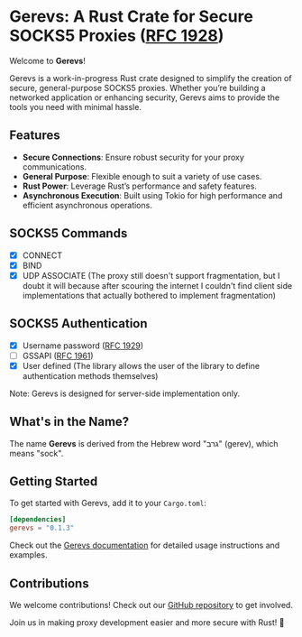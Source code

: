 # Gerevs: A Rust Crate for Secure SOCKS5 Proxies ([RFC 1928](https://datatracker.ietf.org/doc/html/rfc1928))

Welcome to **Gerevs**!

Gerevs is a work-in-progress Rust crate designed to simplify the creation of secure, general-purpose SOCKS5 proxies. Whether you’re building a networked application or enhancing security, Gerevs aims to provide the tools you need with minimal hassle.

## Features

- **Secure Connections**: Ensure robust security for your proxy communications.
- **General Purpose**: Flexible enough to suit a variety of use cases.
- **Rust Power**: Leverage Rust’s performance and safety features.
- **Asynchronous Execution**: Built using Tokio for high performance and efficient asynchronous operations.

## SOCKS5 Commands
- [x] CONNECT
- [x] BIND
- [x] UDP ASSOCIATE (The proxy still doesn't support fragmentation, but I doubt it will because after scouring the internet I couldn't find client side implementations that actually bothered to implement fragmentation)

## SOCKS5 Authentication
- [x] Username password ([RFC 1929](https://datatracker.ietf.org/doc/html/rfc1929))
- [ ] GSSAPI ([RFC 1961](https://www.rfc-editor.org/rfc/rfc1961.html))
- [x] User defined (The library allows the user of the library to define authentication methods themselves)

Note: Gerevs is designed for server-side implementation only.

## What's in the Name?

The name **Gerevs** is derived from the Hebrew word "גרב" (gerev), which means "sock".

## Getting Started

To get started with Gerevs, add it to your `Cargo.toml`:

```toml
[dependencies]
gerevs = "0.1.3"
```

Check out the [Gerevs documentation](https://docs.rs/gerevs) for detailed usage instructions and examples.

## Contributions

We welcome contributions! Check out our [GitHub repository](https://github.com/itamarsch/gerevs) to get involved.

Join us in making proxy development easier and more secure with Rust! 🚀
